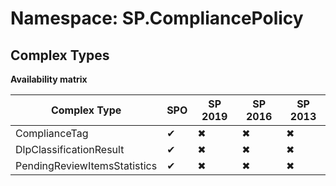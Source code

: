 # Namespace: SP.CompliancePolicy
## Complex Types

**Availability matrix**

Complex Type | SPO | SP 2019 | SP 2016 | SP 2013
----------|-----|---------|---------|--------
ComplianceTag | ✔ | ✖ | ✖ | ✖
DlpClassificationResult | ✔ | ✖ | ✖ | ✖
PendingReviewItemsStatistics | ✔ | ✖ | ✖ | ✖
